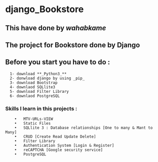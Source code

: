 # django_Bookstore
  ## This have done by **_wahabkame_**
  ## The project for **Bookstore** done by **Django**


  ## Before you start you have to do :
      1- download **_Python3_**
      2- donwload django by using _pip_
      3- download Bootstrap
      4- downlaod SQLlite3
      5- download Filter Library 
      6- downlaod PostgreSQL
       
  ### Skills I learn in this projects : 
        •	MTV-URLs-VIEW
        •	Static Files
        •	SQLlite 3 : Database relationships [One to many & Mant to Many] 
        •	CRUD [Create Read Update Delete]
        •	Filter Library 
        •	Authentication System [Login & Register]
        •	reCAPTCHA [Google security service]
        •	PostgreSQL

